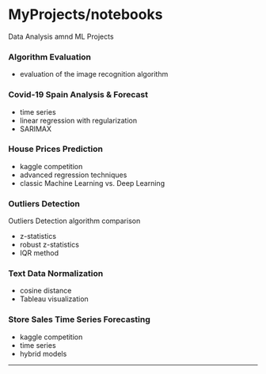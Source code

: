 # MyProjects/notebooks

Data Analysis amnd ML Projects

### Algorithm Evaluation

- evaluation of the image recognition algorithm


### Covid-19 Spain Analysis & Forecast

- time series
- linear regression with regularization
- SARIMAX 


### House Prices Prediction

- kaggle competition
- advanced regression techniques
- classic Machine Learning vs. Deep Learning



### Outliers Detection

Outliers Detection algorithm comparison

- z-statistics
- robust z-statistics
- IQR method



### Text Data Normalization

- cosine distance
- Tableau visualization



### Store Sales Time Series Forecasting

- kaggle competition
- time series
- hybrid models
_____________________________________________________________________________________

